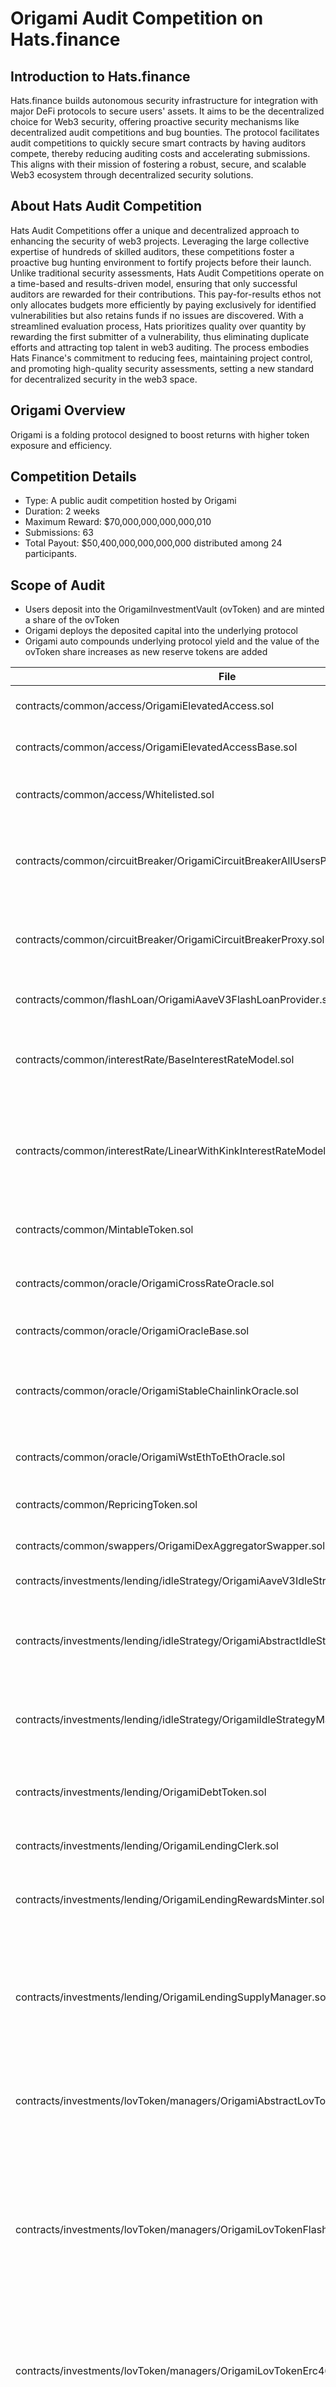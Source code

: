 # **Origami Audit Competition on Hats.finance** 


## Introduction to Hats.finance


Hats.finance builds autonomous security infrastructure for integration with major DeFi protocols to secure users' assets. 
It aims to be the decentralized choice for Web3 security, offering proactive security mechanisms like decentralized audit competitions and bug bounties. 
The protocol facilitates audit competitions to quickly secure smart contracts by having auditors compete, thereby reducing auditing costs and accelerating submissions. 
This aligns with their mission of fostering a robust, secure, and scalable Web3 ecosystem through decentralized security solutions​.

## About Hats Audit Competition


Hats Audit Competitions offer a unique and decentralized approach to enhancing the security of web3 projects. Leveraging the large collective expertise of hundreds of skilled auditors, these competitions foster a proactive bug hunting environment to fortify projects before their launch. Unlike traditional security assessments, Hats Audit Competitions operate on a time-based and results-driven model, ensuring that only successful auditors are rewarded for their contributions. This pay-for-results ethos not only allocates budgets more efficiently by paying exclusively for identified vulnerabilities but also retains funds if no issues are discovered. With a streamlined evaluation process, Hats prioritizes quality over quantity by rewarding the first submitter of a vulnerability, thus eliminating duplicate efforts and attracting top talent in web3 auditing. The process embodies Hats Finance's commitment to reducing fees, maintaining project control, and promoting high-quality security assessments, setting a new standard for decentralized security in the web3 space​​.

## Origami Overview

Origami is a folding protocol designed to boost returns with higher token exposure and efficiency.

## Competition Details


- Type: A public audit competition hosted by Origami
- Duration: 2 weeks
- Maximum Reward: $70,000,000,000,000,010
- Submissions: 63
- Total Payout: $50,400,000,000,000,000 distributed among 24 participants.

## Scope of Audit

* Users deposit into the OrigamiInvestmentVault (ovToken) and are minted a share of the ovToken
* Origami deploys the deposited capital into the underlying protocol
* Origami auto compounds underlying protocol yield and the value of the ovToken share increases as new reserve tokens are added

| File                                                                         | Description                                                                                                                                                                                                                                                                                                                                                                                                                                                                 |
| ---------------------------------------------------------------------------- | --------------------------------------------------------------------------------------------------------------------------------------------------------------------------------------------------------------------------------------------------------------------------------------------------------------------------------------------------------------------------------------------------------------------------------------------------------------------------- |
| contracts/common/access/OrigamiElevatedAccess.sol                            | (abstract) Inherit to add Owner roles for DAO elevated access.                                                                                                                                                                                                                                                                                                                                                                                                              |
| contracts/common/access/OrigamiElevatedAccessBase.sol                        | (abstract) Inherit to add Owner roles for DAO elevated access.                                                                                                                                                                                                                                                                                                                                                                                                              |
| contracts/common/access/Whitelisted.sol                                      | (abstract) Functionality to deny non-EOA addresses unless whitelisted.                                                                                                                                                                                                                                                                                                                                                                                                      |
| contracts/common/circuitBreaker/OrigamiCircuitBreakerAllUsersPerPeriod.sol   | Circuit Breaker implementation which tracks total volumes (across all users) in a rolling period window, and reverts if over a cap                                                                                                                                                                                                                                                                                                                                          |
| contracts/common/circuitBreaker/OrigamiCircuitBreakerProxy.sol               | Client contract issues circuit breaker requests to this proxy, which maps queries to the pre-mapped underlying implementation.                                                                                                                                                                                                                                                                                                                                              |
| contracts/common/flashLoan/OrigamiAaveV3FlashLoanProvider.sol                | A flashloan wrapper over an Aave/Spark flashloan pool                                                                                                                                                                                                                                                                                                                                                                                                                       |
| contracts/common/interestRate/BaseInterestRateModel.sol                      | An abstract base contract to calculate the interest rate derived from the current utilization ratio (UR) of debt.                                                                                                                                                                                                                                                                                                                                                           |
| contracts/common/interestRate/LinearWithKinkInterestRateModel.sol            | An interest rate curve derived from the current utilization ratio (UR) of debt. This is represented as two separate linear slopes, joined at a 'kink' - a particular UR.                                                                                                                                                                                                                                                                                                    |
| contracts/common/MintableToken.sol                                           | (abstract) An ERC20 token which can be minted/burnt by approved accounts                                                                                                                                                                                                                                                                                                                                                                                                    |
| contracts/common/oracle/OrigamiCrossRateOracle.sol                           | A derived cross rate oracle price, by dividing baseOracle / quotedOracle                                                                                                                                                                                                                                                                                                                                                                                                    |
| contracts/common/oracle/OrigamiOracleBase.sol                                | (abstract) Common base logic for Origami Oracle's                                                                                                                                                                                                                                                                                                                                                                                                                           |
| contracts/common/oracle/OrigamiStableChainlinkOracle.sol                     | An Origami oracle wrapping a spot price lookup from Chainlink, and a fixed expected historic price (eg 1 for DAI/USD)                                                                                                                                                                                                                                                                                                                                                       |
| contracts/common/oracle/OrigamiWstEthToEthOracle.sol                         | The Lido wstETH/ETH oracle price, derived from the wstETH/stETH \* stETH/ETH                                                                                                                                                                                                                                                                                                                                                                                                |
| contracts/common/RepricingToken.sol                                          | (abstract) A re-pricing token which implements the ERC20 interface.                                                                                                                                                                                                                                                                                                                                                                                                         |
| contracts/common/swappers/OrigamiDexAggregatorSwapper.sol                    | An on chain swapper contract to integrate with the 1Inch router | 0x proxy                                                                                                                                                                                                                                                                                                                                                                                                  |                                                                                                                                                                                                                       |
| contracts/investments/lending/idleStrategy/OrigamiAaveV3IdleStrategy.sol     | Assets are supplied into aave v3 for yield                                                                                                                                                                                                                                                                                                                                                                                                                                  |
| contracts/investments/lending/idleStrategy/OrigamiAbstractIdleStrategy.sol   | (abstract) The common logic for an Idle Strategy, which can allocate and withdraw funds in 3rd party protocols for yield and capital efficiency.                                                                                                                                                                                                                                                                                                                            |
| contracts/investments/lending/idleStrategy/OrigamiIdleStrategyManager.sol    | Manage the allocation of idle capital, allocating to an underlying protocol specific strategy.                                                                                                                                                                                                                                                                                                                                                                              |
| contracts/investments/lending/OrigamiDebtToken.sol                           | A rebasing ERC20 representing debt accruing at continuously compounding interest rate.                                                                                                                                                                                                                                                                                                                                                                                      |
| contracts/investments/lending/OrigamiLendingClerk.sol                        | Manage the supply/withdraw | borrow/repay of a single asset                                                                                                                                                                                                                                                                                                                                                                                                                 |
| contracts/investments/lending/OrigamiLendingRewardsMinter.sol                | Periodically mint new oToken rewards for the Origami lending vault based on the cummulatively accrued debtToken interest.                                                                                                                                                                                                                                                                                                                                                   |
| contracts/investments/lending/OrigamiLendingSupplyManager.sol                | Manages the deposits/exits into an Origami oToken vault for lending purposes, eg oUSDC. The supplied assets are forwarded onto a 'lending clerk' which manages the collateral and debt                                                                                                                                                                                                                                                                                      |
| contracts/investments/lovToken/managers/OrigamiAbstractLovTokenManager.sol   | (abstract) The delegated logic to handle deposits/exits, and borrow/repay (rebalances) into the underlying reserve token                                                                                                                                                                                                                                                                                                                                                    |
| contracts/investments/lovToken/managers/OrigamiLovTokenFlashAndBorrowManager.sol | The \`reserveToken\` is deposited by users and supplied into Aave/Spark as collateral. Upon a rebalanceDown (to decrease the A/L), \`debtToken\` is borrowed (via a flashloan), swapped into \`reserveToken\` and added back in as more collateral.                                                                                                                                                                                                                         |
| contracts/investments/lovToken/managers/OrigamiLovTokenErc4626Manager.sol    | A lovToken which has reserves as ERC-4626 tokens. This will rebalance by borrowing funds from the Origami Lending Clerk, and swapping to the origami deposit tokens using a DEX Aggregator.                                                                                                                                                                                                                                                                                 |
| contracts/investments/lovToken/OrigamiLovToken.sol                           | Users deposit with an accepted token and are minted lovTokens. Origami will rebalance to lever up on the underlying reserve token, targeting a specific A/L (assets / liabilities) range                                                                                                                                                                                                                                                                                    |
| contracts/investments/OrigamiInvestment.sol                                  | (abstract) A non-repricing Origami Vault base contract.                                                                                                                                                                                                                                                                                                                                                                                                                     |
| contracts/investments/OrigamiInvestmentVault.sol                             | A repricing ERC20 Origami Vault which wraps an underlying non-repricing Origami Vault. When users deposit they are allocated shares. Origami will apply the supplied token into the underlying protocol in the most optimal way. The reservesPerShare() will increase over time as upstream rewards are harvested by the protocol and new underlying reserves are added (spread over time to avoid frontrunning). This makes the Origami Investment Vault auto-compounding. |
| contracts/investments/OrigamiOToken.sol                                      | Users deposit with an accepted token and are minted oTokens. Generally speaking this oToken will represent the underlying protocol it is wrapping, 1:1. Origami will apply the accepted investment token into the underlying strategy in the most optimal way. Users won’t ordinarily interact with this vault directly, as it will be wrapped by a repricing OrigamiInvestmentVault. This design does allow for future AMO integration on this token.                      |
| contracts/investments/util/OrigamiManagerPausable.sol                        | (abstract) A mixin to add pause/unpause for Origami manager contracts                                                                                                                                                                                                                                                                                                                                                                                                       |
| contracts/libraries/Chainlink.sol                                            | (library) A helper library to safely query prices from Chainlink oracles and scale them                                                                                                                                                                                                                                                                                                                                                                                     |
| contracts/libraries/CommonEventsAndErrors.sol                                | A collection of common events and errors thrown within the Origami contracts                                                                                                                                                                                                                                                                                                                                                                                                |
| contracts/libraries/CompoundedInterest.sol                                   | A maths library to calculate compounded interest                                                                                                                                                                                                                                                                                                                                                                                                                            |
| contracts/libraries/DynamicFees.sol                                          | A helper to calculate dynamic entry and exit fees based off the difference between an oracle historic vs spot price                                                                                                                                                                                                                                                                                                                                                         |
| contracts/libraries/OrigamiMath.sol                                          | Utilities to operate on fixed point math multiplication and division taking rounding into consideration                                                                                                                                                                                                                                                                                                                                                                     |
| contracts/libraries/Range.sol                                                | A helper library to track a valid range from floor <= x <= ceiling                                                                                                                                                                                                                                                                                                                                                                                                          |
| contracts/libraries/SafeCast.sol                                             | A helper library for safe uint downcasting                                                                                                                                                                                                                                                                                                                                                                                                                                  |

## Medium severity issues


- **OrigamiOToken circulating supply underflows when users burn their tokens**

  A vulnerability has been identified in OrigamiOToken, specifically in the `circulatingSupply` function, which can underflow when users burn their tokens. In a proof of concept (PoC), an exploiter can trigger this underflow by minting tokens using `amoMint` and then burning them using `burn` instead of the intended `amoBurn`. This results in the `circulatingSupply` becoming a max uint256 value, which impacts the `globalUtilisationRatio` and subsequently, the interest calculations in the OrigamiLendingClerk contract. Although this does not affect user funds directly, it could lead to a minor manipulation of the interest rate. The issue highlights the need for reviewing how token minting and burning functions are handled to prevent such underflows.


  **Link**: [Issue #7](https://github.com/hats-finance/Origami-0x998f1b716a5022be026ca6b919c0ddf45ca31abd/issues/7)


- **Flash Loan Attack Can Temporarily Block USDC Exits via Circuit Breaker Cap**

  The circuitBreaker contract, designed to limit abnormal ovUSDC exits, is susceptible to abuse through a flash-loan attack. An attacker can exploit the `preCheck` function by using flash-loaned USDC to both invest in and exit oUSDC within a single transaction. This manipulation allows the attacker to fill the rolling period's cap artificially, leading to a denial-of-service (DoS) situation. Legitimate users would be unable to exit ovUSDC as the cap would be reached. To mitigate this vulnerability, recommended solutions include implementing a cooldown period between investment and exit actions or introducing an exit fee, preventing rapidly repeated transactions that could exploit the cap.


  **Link**: [Issue #27](https://github.com/hats-finance/Origami-0x998f1b716a5022be026ca6b919c0ddf45ca31abd/issues/27)


- **OrigamiAaveV3FlashLoanProvider Hardcodes AAVE Pool Address Against Protocol Recommendations**

  The `OrigamiAaveV3FlashLoanProvider` contract implements a permissionless flash loan wrapper over an Aave/Spark pool, but it hardcodes the AAVE pool address in an immutable variable. This approach conflicts with Aave protocol guidelines, as the pool address should always be dynamically fetched from the PoolAddressProvider contract. If the AAVE pool address changes (for instance, if it's deprecated or updated by Aave admins), the flash loan calls in `OrigamiAaveV3FlashLoanProvider` would fail because the immutable address cannot be updated. This recommendation is essential to avoid breaks in the contract's functionality. A reasonable mitigation step is to fetch the pool address before each flash loan call, ensuring the usage of the current valid address.


  **Link**: [Issue #58](https://github.com/hats-finance/Origami-0x998f1b716a5022be026ca6b919c0ddf45ca31abd/issues/58)


- **Inaccurate historic data in `stETH` oracle allows bypassing dynamic fees in lovStEth vault**

  The Origami team implemented a vault where users deposit wstETH and receive lovStEth tokens. Currently, the system uses the SPOT price to determine the value of reserves and calculate exchange rates, particularly penalizing or rewarding deposits and withdrawals based on this rate. The flaw identified is that the method for determining these rates always returns SPOT values, even when HISTORIC values are needed, potentially allowing users to exploit market fluctuations to extract more value from the vault than they deposited.

If the price of wstETH increases and then returns to normal, a user can deposit when the price is high and withdraw when it stabilizes, receiving more wstETH than initially deposited, at the expense of other users. Proposed solutions involve adopting a more adaptive fee structure based on a moving average or using Chainlink’s price feed for more accurate HISTORIC data.


  **Link**: [Issue #62](https://github.com/hats-finance/Origami-0x998f1b716a5022be026ca6b919c0ddf45ca31abd/issues/62)

## Low severity issues


- **Addressing Inconsistency in DynamicFees Library Due to Price Difference Calculation**

  In the DynamicFees library, the relative price difference calculation is inconsistent. Currently, it calculates the difference using different denominators based on the scenario, leading to an imbalance in fee multipliers. It is recommended to use a consistent approach by dividing `delta` by the minimum value to standardize the calculation. However, existing safeguards prevent this issue from having a significant impact.


  **Link**: [Issue #9](https://github.com/hats-finance/Origami-0x998f1b716a5022be026ca6b919c0ddf45ca31abd/issues/9)


- **Fee Collection in OrigamiLovToken Fails to Accrue Correct Amount Overtime**

  The fee collection mechanism in the `OrigamiLovToken` contract can only operate every 7 days. If attempted earlier, the function `collectPerformanceFees()` reverts. The current fee calculation assumes exactly 7 days between collections, leading to potential under-collection if delayed. A recommended fix is to base fee calculation on the actual elapsed time since the last collection.


  **Link**: [Issue #10](https://github.com/hats-finance/Origami-0x998f1b716a5022be026ca6b919c0ddf45ca31abd/issues/10)


- **Rounding Mode in SubtractBps Function Causes Slippage Protection Issues**

  The `investQuote` function calculates `quoteData.minInvestmentAmount` using a hardcoded rounding down mode in `subtractBps`, which may lead to an actual slippage percentage lower than what the user specifies. This misalignment can cause users to enter a minimum investment amount that doesn't match their expectations. Suggested fix: allow different rounding modes.


  **Link**: [Issue #16](https://github.com/hats-finance/Origami-0x998f1b716a5022be026ca6b919c0ddf45ca31abd/issues/16)


- **Incorrect debtTokenRepaid amount in RebalanceUp event during full deleveraging scenario**

  When the `OrigamiLovTokenFlashAndBorrowManager::_rebalanceUpFlashLoanCallback()` function is called, the `RebalanceUp` event emits an incorrect `debtTokenRepaid` value if the remaining debt is lower than the `flashLoanAmount`. This discrepancy arises because `totalDebtRepaid` is not updated correctly, potentially leading to misleading data for tracking purposes.


  **Link**: [Issue #31](https://github.com/hats-finance/Origami-0x998f1b716a5022be026ca6b919c0ddf45ca31abd/issues/31)


- **Rounding Behavior in LovTokenManager Deviates from Protocol Design Guidelines**

  In LovTokenManager, the rounding behavior deviates from its intended design of rounding down values. The function `_reservesToShares()` should round down the amount of lovTokens a user receives, but it does not consistently adhere to this rule. This discrepancy needs correction to ensure proper rounding down of all transfer assets/tokens.


  **Link**: [Issue #32](https://github.com/hats-finance/Origami-0x998f1b716a5022be026ca6b919c0ddf45ca31abd/issues/32)


- **maxExit function does not account for circuit breaker limits leading to misleading values**

  The `OrigamiLendingSupplyManager::maxExit()` function in the oUSDC system returns higher values than the circuit breaker allows for withdrawals within a 24-hour period. This misleads users about the amount they can withdraw. A suggested fix involves comparing the available amount with the circuit breaker limit to avoid reverted transactions.


  **Link**: [Issue #39](https://github.com/hats-finance/Origami-0x998f1b716a5022be026ca6b919c0ddf45ca31abd/issues/39)


- **Potential Revenue Loss Due to Inaccurate Performance Fee Calculation Adjustment**

  The current performance fee calculation risks potential revenue loss as it relies on the last recorded fee before collection. If the performance fee value is altered mid-period, the protocol may overlook previously accumulated fees, leading to smaller collected amounts. An improved design for fee accrual or provisional performance fee values is suggested.


  **Link**: [Issue #40](https://github.com/hats-finance/Origami-0x998f1b716a5022be026ca6b919c0ddf45ca31abd/issues/40)


- **Potential Manipulation Risk in LovDSR Vault's A/L Ratio, Causing Protocol Freeze**

  The `LovDSR` vault faces a risk of manipulation that could disrupt its stability by altering the `A/L` ratio, leading to a protocol freeze. A user could repay USDC without access checks, changing the ratio and preventing future borrowing. Restricting unauthorized repayments could mitigate this issue.


  **Link**: [Issue #41](https://github.com/hats-finance/Origami-0x998f1b716a5022be026ca6b919c0ddf45ca31abd/issues/41)


- **Add Validation to Ensure Correct Slope Relationship in Interest Rate Curve**

  The documentation states that interest rates should rise more steeply after the kink, but current input validation doesn't ensure this. If misconfigured, interest rates wouldn't increase as intended beyond the kink. It’s recommended to add a requirement to validate that the slope after the kink is steeper.


  **Link**: [Issue #42](https://github.com/hats-finance/Origami-0x998f1b716a5022be026ca6b919c0ddf45ca31abd/issues/42)


- **Circuit Breaker Cap Not Checked in _availableToBorrow() Leading to borrowMax() Failures**

  The `_borrow()` function includes a circuit breaker to limit USDC borrowing within 24 hours, but the `_availableToBorrow()` function does not account for this cap. Consequently, `borrowMax()` may attempt to borrow more than allowed, causing the circuit breaker to revert. This makes `borrowMax()` unusable and returns unreliable values from `availableToBorrow()`. A fix is suggested to account for the circuit breaker cap in `_availableToBorrow()`.


  **Link**: [Issue #44](https://github.com/hats-finance/Origami-0x998f1b716a5022be026ca6b919c0ddf45ca31abd/issues/44)


- **Risk of Recovering BorrowTokens with Outstanding Debt and Elevated Access**

  In `OrigamiAaveV3BorrowAndLend`, two token recovery functions exist: `reclaimSurplusDebt` and `recoverToken`. The former recovers `borrowToken` when there's no outstanding debt, while the latter can recover any token, even with outstanding debt, which poses a risk. Elevated access users can recover tokens, but additional checks are recommended to prevent potential issues.


  **Link**: [Issue #47](https://github.com/hats-finance/Origami-0x998f1b716a5022be026ca6b919c0ddf45ca31abd/issues/47)


- **Incorrect rounding direction in maxUserReserves calculation for maximum investment amount**

  The maximum investment amount calculation uses incorrect rounding. The `_maxUserReserves` function rounds down when converting debt to deposit assets, while the `liabilities` function rounds up. This discrepancy leads to inaccurate asset-to-liability (A/L) ratios. Fixing this improves code simplicity and correctness. The proposed revision ensures consistent rounding, preventing the A/L ratio from mistakenly reaching its ceiling.


  **Link**: [Issue #48](https://github.com/hats-finance/Origami-0x998f1b716a5022be026ca6b919c0ddf45ca31abd/issues/48)


- **Implementing checks to prevent stale prices in L2 Chains like Arbitrum**

  When using Chainlink in Layer 2 (L2) chains like Arbitrum, it's crucial to ensure prices aren’t mistakenly perceived as fresh if the sequencer is down, which may lead to stale prices. This can cause serious issues such as incorrect liquidations or borrowing. Implement a sequencer check in the L2 contract to prevent this.


  **Link**: [Issue #49](https://github.com/hats-finance/Origami-0x998f1b716a5022be026ca6b919c0ddf45ca31abd/issues/49)


- **maxInvest Function Returns Non-Zero Even When investWithToken Would Revert**

  The `maxInvest()` function should return the maximum amount of `fromTokens` that can be invested, and if `investWithToken()` reverts, `maxInvest()` should return 0. However, if `_userRedeemableReserves()` is 0, `maxInvest()` still returns a non-zero value, causing `investWithToken()` to revert. It is recommended to include a check in `maxInvest()` to return 0 when `_userRedeemableReserves() == 0`.


  **Link**: [Issue #50](https://github.com/hats-finance/Origami-0x998f1b716a5022be026ca6b919c0ddf45ca31abd/issues/50)


- **Potential Invariant Violation in Origami Protocol Due to Imbalanced Balance Tracking**

  The `Origami protocol` should maintain the invariant that `suppliedBalance` in `OrigamiAaveV3BorrowAndLend` should not be less than the actual balance. The issue arises because of discrepancies caused by donated tokens and the calculation of balances which can lead to reverted transactions. Proposed fixes include adjusting `recoverToken` function to ensure this invariant.


  **Link**: [Issue #52](https://github.com/hats-finance/Origami-0x998f1b716a5022be026ca6b919c0ddf45ca31abd/issues/52)


- **Lack of Input Validation in OrigamiIdleStrategyManager Threshold Settings Causes Inefficient Fund Movement**

  The `setThresholds()` function in `OrigamiIdleStrategyManager` lacks input validation for the relationship between `depositThreshold` and `withdrawalBuffer`. If `withdrawalBuffer` exceeds `depositThreshold`, it results in unnecessary fund movements between the idle strategy and the manager. It is recommended to ensure `withdrawalBuffer` is not higher than `depositThreshold` within the function's logic.


  **Link**: [Issue #53](https://github.com/hats-finance/Origami-0x998f1b716a5022be026ca6b919c0ddf45ca31abd/issues/53)


- **Potential DoS Attack in `Repricing Token` Due to Infrequent Reserve Checkpoints**

  In the `Repricing Token`, `vested reserves` are only updated when the `_checkpointAndAddReserves` function is called. This can result in scenarios where a user's redemption amount exceeds the `vestedReserves`, leading to a DoS issue. A proposed mitigation involves checking and updating `vestedReserves` before redemption.


  **Link**: [Issue #55](https://github.com/hats-finance/Origami-0x998f1b716a5022be026ca6b919c0ddf45ca31abd/issues/55)


- **Dynamic Fee Calculation Rounding Issue Reduces Protocol Fees Under Certain Conditions**

  The `DynamicFees` library calculates dynamic fees by comparing SPOT and HISTORIC prices. Currently, SPOT prices are always rounded up, and HISTORIC prices are always rounded down, leading to lower protocol fees when SPOT < HISTORIC. A recommended fix is to round both prices in the same direction. Overall impact is minimal.


  **Link**: [Issue #56](https://github.com/hats-finance/Origami-0x998f1b716a5022be026ca6b919c0ddf45ca31abd/issues/56)



## Conclusion

The Origami Audit Competition conducted by Hats.finance on the Origami protocol identified multiple security vulnerabilities, categorized as medium and low severity issues. Significant medium-level issues included vulnerabilities in token burning functions that could cause underflows, potential flash loan attacks exploiting the circuit breaker cap, and hardcoded AAVE pool addresses conflicting with protocol recommendations. These findings emphasize the need for dynamic and secure handling of token minting, flash loan operations, and address configurations. Several low-severity issues were identified, such as inconsistencies in dynamic fee calculations, inaccurate performance fee collections, and rounding errors in various contract functions. The report suggests multiple improvements, like implementing cooldown periods, better input validation, and consistent rounding methods. Overall, the audit demonstrates the benefits of decentralized security competitions, fostering a proactive bug-hunting environment, and leading to more robust and scalable web3 security solutions.

## Disclaimer


This report does not assert that the audited contracts are completely secure. Continuous review and comprehensive testing are advised before deploying critical smart contracts.


The Origami audit competition illustrates the collaborative effort in identifying and rectifying potential vulnerabilities, enhancing the overall security and functionality of the platform.


Hats.finance does not provide any guarantee or warranty regarding the security of this project. Smart contract software should be used at the sole risk and responsibility of users.

